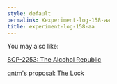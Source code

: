 ```yaml
---
style: default
permalink: Xexperiment-log-158-aa
title: experiment-log-158-aa
---
```

You may also like:

[SCP-2253: The Alcohol Republic](http://scp-wiki.net/scp-2253)

[qntm's proposal: The Lock](http://scp-wiki.net/qntm-s-proposal)
